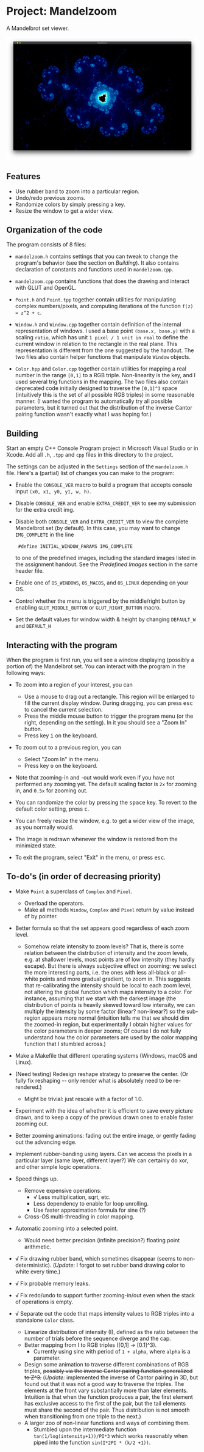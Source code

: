 # Project: Mandelzoom
A Mandelbrot set viewer.

![](./img/extra-credit.png "Extra Credit Image")


## Features
- Use rubber band to zoom into a particular region.
- Undo/redo previous zooms.
- Randomize colors by simply pressing a key.
- Resize the window to get a wider view.

## Organization of the code
The program consists of 8 files:

- `mandelzoom.h` contains settings that you can tweak to change the program's behavior (see the section on *Building*). It also contains declaration of constants and functions used in `mandelzoom.cpp`.

- `mandelzoom.cpp` contains functions that does the drawing and interact with GLUT and OpenGL.

- `Point.h` and `Point.tpp` together contain utilities for manipulating complex numbers/pixels, and computing iterations of the function `f(z) = z^2 + c`.

- `Window.h` and `Window.cpp` together contain definition of the internal representation of windows. I used a base point `(base.x, base.y)` with a scaling `ratio`, which has unit `1 pixel / 1 unit in real` to define the current window in relation to the rectangle in the real plane. This representation is different from the one suggested by the handout. The two files also contain helper functions that manipulate `Window` objects.

- `Color.hpp` and `Color.cpp` together contain utilities for mapping a real number in the range `[0,1]` to a RGB triple. Non-linearity is the key, and I used several trig functions in the mapping. The two files also contain deprecated code initially designed to traverse the `[0,1]^3` space (intuitively this is the set of all possible RGB triples) in some reasonable manner. (I wanted the program to automatically try all possible parameters, but it turned out that the distribution of the inverse Cantor pairing function wasn't exactly what I was hoping for.)


## Building
Start an empty C++ Console Program project in Microsoft Visual Studio or in Xcode. Add all `.h`, `.tpp` and `cpp` files in this directory to the project.

The settings can be adjusted in the `Settings` section of the `mandelzoom.h` file. Here's a (partial) list of changes you can make to the program:

- Enable the `CONSOLE_VER` macro to build a program that accepts console input `(x0, x1, y0, y1, w, h)`.
- Disable `CONSOLE_VER` and enable `EXTRA_CREDIT_VER` to see my submission for the extra credit img.
- Disable both `CONSOLE_VER` and `EXTRA_CREDIT_VER` to view the complete Mandelbrot set (by default). In this case, you may want to change `IMG_COMPLETE` in the line
  ```
   #define INITIAL_WINDOW_PARAMS IMG_COMPLETE
  ```
  to one of the predefined images, including the standard images listed in the assignment handout. See the *Predefined Images* section in the same header file.

- Enable one of `OS_WINDOWS`, `OS_MACOS`, and `OS_LINUX` depending on your OS.
- Control whether the menu is triggered by the middle/right button by enabling `GLUT_MIDDLE_BUTTON` or `GLUT_RIGHT_BUTTON` macro.
- Set the default values for window width & height by changing `DEFAULT_W` and `DEFAULT_H`

## Interacting with the program
When the program is first run, you will see a window displaying (possibly a portion of) the Mandelbrot set.
You can interact with the program in the following ways:
- To zoom into a region of your interest, you can
  - Use a mouse to drag out a rectangle. This region will be enlarged to fill the current display window. During dragging, you can press <kbd>esc</kbd> to cancel the current selection.
  - Press the middle mouse button to trigger the program menu (or the right, depending on the setting). In it you should see a "Zoom In" button.
  - Press key <kbd>i</kbd> on the keyboard.

- To zoom out to a previous region, you can
  - Select "Zoom In" in the menu.
  - Press key <kbd>o</kbd> on the keyboard.

- Note that zooming-in and -out would work even if you have not performed any zooming yet. The default scaling factor is `2x` for zooming in, and `0.5x` for zooming out.

- You can randomize the color by pressing the <kbd>space</kbd> key. To revert to the default color setting, press <kbd>c</kbd>.

- You can freely resize the window, e.g. to get a wider view of the image, as you normally would.

- The image is redrawn whenever the window is restored from the minimized state.

- To exit the program, select "Exit" in the menu, or press <kbd>esc</kbd>.

## To-do's (in order of decreasing priority)

- Make `Point` a superclass of `Complex` and `Pixel`. 
  - Overload the operators.
  - Make all methods `Window`, `Complex`  and `Pixel` return by value instead of by pointer.

- Better formula so that the set appears good regardless of each zoom level.
  - Somehow relate intensity to zoom levels? That is, there is some relation between the distribution of intensity and the zoom levels, e.g. at shallower levels, most points are of low intensity (they hardly escape). But there is always subjective effect on zooming: we select the more interesting parts, i.e. the ones with less all-black or all-white points and more gradual gradient, to zoom in. This suggests that re-calibrating the intensity should be local to each zoom level, not altering the global function which maps intensity to a color. For instance, assuming that we start with the darkest image (the distribution of points is heavily skewed toward low intensity, we can multiply the intensity by some factor (linear? non-linear?) so the sub-region appears more normal (intuition tells me that we should dim the zoomed-in region, but experimentally I obtain higher values for the color parameters in deeper zooms; Of course I do not fully understand how the color parameters are used by the color mapping function that I stumbled across.)

- Make a Makefile that different operating systems (Windows, macOS and Linux).
  
- (Need testing) Redesign reshape strategy to preserve the center. (Or fully fix reshaping -- only render what is absolutely need to be re-rendered.)
  - Might be trivial: just rescale with a factor of 1.0.

- Experiment with the idea of whether it is efficient to save every picture drawn, and to keep a copy of the previous drawn ones to enable faster zooming out.



- Better zooming animations: fading out the entire image, or gently fading out the advancing edge.

- Implement rubber-banding using layers. Can we access the pixels in a particular layer (same layer, different layer?) We can certainly do xor, and other simple logic operations.

- Speed things up.
  - Remove expensive operations:
    - √ Less multiplication, sqrt, etc.
    - Less dependency to enable for loop unrolling.
    - Use faster approximation formula for sine (?)
  - Cross-OS multi-threading in color mapping.

- Automatic zooming into a selected point.
  - Would need better precision (infinite precision?) floating point arithmetic.
  
- √ Fix drawing rubber band, which sometimes disappear (seems to non-deterministic). (*Update*: I forgot to set rubber band drawing color to white every time.)

- √ Fix probable memory leaks.

- √ Fix redo/undo to support further zooming-in/out even when the stack of operations is empty.

- √ Separate out the code that maps intensity values to RGB triples into a standalone `Color` class.
  - Linearize distribution of intensity (I), defined as the ratio between the number of trials before the sequence diverge and the cap.
  - Better mapping from I to RGB triples ([0,1] -> [0.1]^3).
    - Currently using sine with period of `1 + alpha`, where `alpha` is a parameter.
  - Design some animation to traverse different combinations of RGB triples, ~~possibly via the inverse Cantor pairing function generalized to Z^3.~~ (*Update:* implemented the inverse of Cantor pairing in 3D, but found out that it was not a good way to traverse the triples. The elements at the front vary substantially more than later elements. Intuition is that when the function produces a pair, the first element has exclusive access to the first of the pair, but the tail elements must share the second of the pair. Thus distribution is not smooth when transitioning from one triple to the next.)
  - A larger zoo of non-linear functions and ways of combining them.
    - Stumbled upon the intermediate function `tan(1/log(intensity+1))/PI*3` which works reasonably when piped into the function `sin(I*2PI * (k/2 +1))`.